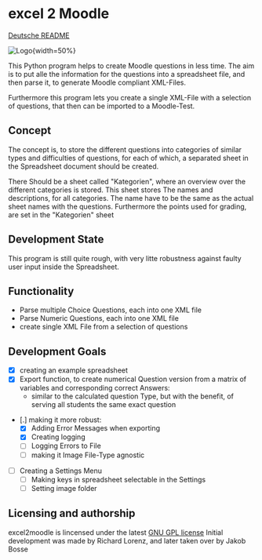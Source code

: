 # excel 2 Moodle
[Deutsche README](https://gitlab.com/jbosse3/excel2moodle/-/blob/master/README.de.md)

![Logo](excel2moodleLogo.png "Logo excel2moodle"){width=50%}

This Python program helps to create Moodle questions in less time.
The aim is to put alle the information for the questions into a spreadsheet file, and then parse it, to generate Moodle compliant XML-Files.

Furthermore this program lets you create a single XML-File with a selection of questions, that then can be imported to a Moodle-Test.

## Concept
The concept is, to store the different questions into categories of similar types and difficulties of questions, for each of which, a separated sheet in the Spreadsheet document should be created.

There Should be a sheet called "Kategorien", where an overview over the different categories is stored.
This sheet stores The names and descriptions, for all categories. The name have to be the same as the actual sheet names with the questions.
Furthermore the points used for grading, are set in the "Kategorien" sheet


## Development State
This program is still quite rough, with very litte robustness against faulty user input inside the Spreadsheet.

## Functionality
* Parse multiple Choice Questions, each into one XML file
* Parse Numeric Questions, each into one XML file
* create single XML File from a selection of questions

## Development Goals
* [X] creating an example spreadsheet
* [X] Export function, to create numerical Question version from a matrix of variables and corresponding correct Answers:
  * similar to the calculated question Type, but with the benefit, of serving all students the same exact question
* [.] making it more robust:
  * [X] Adding Error Messages when exporting
  * [X] Creating logging
  * [ ] Logging Errors to File
  * [ ] making it Image File-Type agnostic
* [ ] Creating a Settings Menu
  * [ ] Making keys in spreadsheet selectable in the Settings
  * [ ] Setting image folder

## Licensing and authorship
excel2moodle is lincensed under the latest [GNU GPL license](https://gitlab.com/jbosse3/excel2moodle/-/blob/master/LICENSE)
Initial development was made by Richard Lorenz, and later taken over by Jakob Bosse
